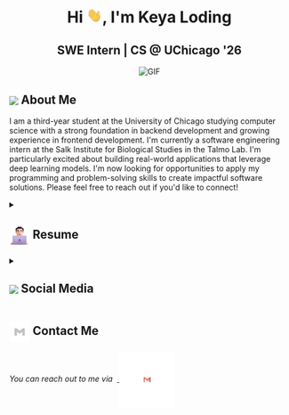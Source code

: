 <h1 align="center">Hi <img src="https://github.com/keyaloding/keyaloding/blob/main/icons/Hi.gif" width="28px"/>, I'm Keya Loding</h2>
<h2 align="center">
SWE Intern | CS @ UChicago '26
</h2>

<div align="center">
 <img alt="GIF" src="https://media.giphy.com/media/cFdHXXm5GhJsc/giphy.gif?cid=ecf05e47gk1528878r4j8py2luujr4sswa3ejtsw7cf7w94a&ep=v1_gifs_search&rid=giphy.gif&ct=g"/>
</div>

## <img align ='center' src="https://i.giphy.com/media/v1.Y2lkPTc5MGI3NjExdjh2dDM4bDhyYzM5NmppaHJ6dG56Mmh3bTkyanFkdWRvZ3R1cGoycSZlcD12MV9pbnRlcm5hbF9naWZfYnlfaWQmY3Q9ZQ/LOnt6uqjD9OexmQJRB/giphy.gif" width="37" /> About Me

I am a third-year student at the University of Chicago studying computer science with a strong foundation in backend development and growing experience in frontend development. I'm currently a software engineering intern at the Salk Institute for Biological Studies in the Talmo Lab. I'm particularly excited about building real-world applications that leverage deep learning models. I'm now looking for opportunities to apply my programming and problem-solving skills to create impactful software solutions. Please feel free to reach out if you'd like to connect!

<details>
 <summary><h2> <img align="center" src="https://github.com/keyaloding/keyaloding/blob/main/icons/about.png" width="37" /> Resume</h2></summary>
 
 <details>
  <summary><h4> <img align="center" src="https://github.com/keyaloding/keyaloding/blob/main/icons/academics.gif"  width="29"/> Education</h2></summary>

  <span><img src="https://chen.uchicago.edu/files/2019/07/UChicago-logo.jpg" width="70"/> <p>**University of Chicago** | September 2022 - May 2026</p></span>
  <p>B.S. Computer Science, Specialization in Human-Computer Interaction</p>
  <p>Coursework:</p>
  - Systems Programming
  - Mathematical Foundations of Machine Learning
  - Machine Learning
  - Discrete Mathematics
  - Theory of Algorithms
  - Neural Networks
  - Linear Algebra
  
</details>
 <details>
  <summary><h4> <img align="center" src="https://github.com/keyaloding/keyaloding/blob/main/icons/experience.gif"  width="29"/> Experience</h2></summary>

- **Software Engineering Intern** at the Salk Institute for Biological Studies | June 2024 - present
  - Built a Python web app using Streamlit and pygfx that allows users to interact with real-time visualizations by offering a more interactive and dynamic experience
  - Integrated support for ‘.nwb’ data from Neurodata without Borders, enabling seamless data standardization for neurophysiology.
  - Implemented GUI trackpad support using the QtPy library, enhancing user experience and interaction.

- **Biomedical Informatics Intern** at the University of Chicago Department of Medicine | February 2024 - May 2024
  - Analyzed large-scale electronic biobanks to uncover the mechanisms of cardiovascular disease using longitudinal analysis, mixed-effect modeling, and regression
  - Used bioinformatics methods for population genetics studies, such as genome-wide association studies, QTL mapping, polygenetic risk prediction, and pleiotropy analysis

</details>

<details>
  <summary><h4> <img align="center" src="https://github.com/keyaloding/keyaloding/blob/main/icons/techstack.gif"  width="29"/> Tech Stack</h2></summary>

  #### Languages (from most to least proficient)
  ![Python](https://img.shields.io/badge/python-3670A0?style=for-the-badge&logo=python&logoColor=ffdd54) 
  ![C](https://img.shields.io/badge/c-%2300599C.svg?style=for-the-badge&logo=c&logoColor=white) 
  ![JavaScript](https://img.shields.io/badge/javascript-%23323330.svg?style=for-the-badge&logo=javascript&logoColor=%23F7DF1E) 
  ![Typescript](https://img.shields.io/badge/TypeScript-007ACC?style=for-the-badge&logo=typescript&logoColor=white)
  ![CSS3](https://img.shields.io/badge/css3-%231572B6.svg?style=for-the-badge&logo=css3&logoColor=white) 
  ![HTML5](https://img.shields.io/badge/html5-%23E34F26.svg?style=for-the-badge&logo=html5&logoColor=white)
  ![Markdown](https://img.shields.io/badge/markdown-%23000000.svg?style=for-the-badge&logo=markdown&logoColor=white) 

  #### Libraries/Frameworks
  ![Next JS](https://img.shields.io/badge/Next-black?style=for-the-badge&logo=next.js&logoColor=white) 
  ![Firebase](https://img.shields.io/badge/firebase-%23039BE5.svg?style=for-the-badge&logo=firebase) 
  TODO

</details>

<details>
  <summary><h4> <img align="center" src="https://github.com/keyaloding/keyaloding/blob/main/icons/projects.gif"  width="29"/> Projects</h2></summary>

  #### <a href="https://github.com/keyaloding/youtube-clone">Youtube Clone</a>
  <span><img src="https://img.shields.io/badge/Node.js-%2343853D.svg?style=for-the-badge&logo=node.js&logoColor=white"> <img src="https://img.shields.io/badge/Google_Cloud-4285F4?style=for-the-badge&logo=google-cloud&logoColor=white"></span>  
  - Created a video processing program (using ffmpeg) to transcode user-uploaded videos and store them in cloud storage

</details>

</details>

<details>
  <summary><h2> <img align ='center' src='https://i.giphy.com/media/v1.Y2lkPTc5MGI3NjExaGtqdDdwN2oyNWJ4czlncHBkamJxaHcxYmVmcXY3a3I3MjRmYjBrbCZlcD12MV9pbnRlcm5hbF9naWZfYnlfaWQmY3Q9ZQ/kmUvauX8TMWg0OsqKW/giphy.gif' width ='37' /> Social Media</h2></summary>

<div style="display: flex; flex-direction: column; justify-content: center; align-items: center; ">
  <a href="https://github.com/keyaloding">
    <img align="center" src="https://github.com/keyaloding/keyaloding/blob/main/icons/Github.gif" width="70"/>
  </a>
  <a href="https://linkedin.com/in/keyaloding">
    <img align="center" src="https://github.com/keyaloding/keyaloding/blob/main/icons/Linkedin.gif" width="70"/>
  </a>
</div>

  
</details>

## <img align="center" src="https://github.com/keyaloding/keyaloding/blob/main/icons/Contact.gif"  width="37"/> Contact Me

<p> 
 <i>You can reach out to me via</i> 
&nbsp;<a href="mailto:contact.loding.keya@gmail.com">
     <img align="center" src="https://github.com/keyaloding/keyaloding/blob/main/icons/Gmail.gif"  width="100"/>
 </a>
</p>
<!--
**keyaloding/keyaloding** is a ✨ _special_ ✨ repository because its `README.md` (this file) appears on your GitHub profile.

Here are some ideas to get you started:

- 🔭 I’m currently working on ...
- 🌱 I’m currently learning ...
- 👯 I’m looking to collaborate on ...
- 🤔 I’m looking for help with ...
- 💬 Ask me about ...
- 📫 How to reach me: ...
- 😄 Pronouns: ...
- ⚡ Fun fact: ...
-->
